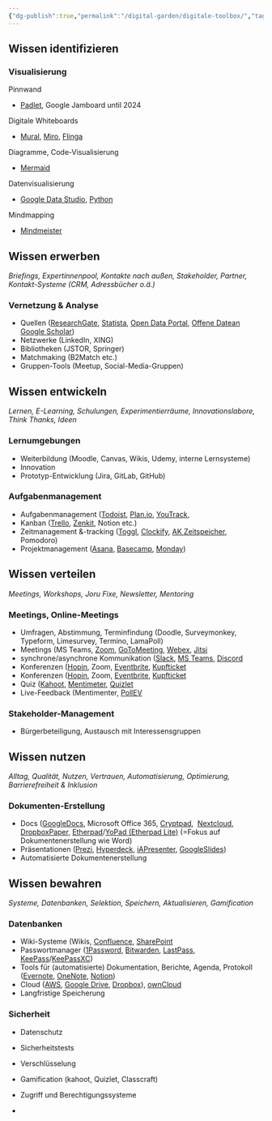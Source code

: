 ```yaml
---
{"dg-publish":true,"permalink":"/digital-garden/digitale-toolbox/","tags":["gardenEntry"]}
---
```




## Wissen identifizieren

### Visualisierung

Pinnwand
- [Padlet](https://padlet.com/), Google Jamboard until 2024

Digitale Whiteboards
- [Mural](https://www.mural.co/), [Miro](https://miro.com/), [Flinga](https://flinga.fi/)

Diagramme, Code-Visualisierung
- [Mermaid](https://mermaid.js.org/)

Datenvisualisierung 
- [Google Data Studio](https://lookerstudio.google.com/overview), [Python](https://www.python.org/)

Mindmapping 
- [Mindmeister](https://www.mindmeister.com/de)

## Wissen erwerben

_Briefings, Expertinnenpool, Kontakte nach außen, Stakeholder, Partner, Kontakt-Systeme (CRM, Adressbücher o.ä.)_

### Vernetzung & Analyse

- Quellen ([ResearchGate](https://www.researchgate.net/), [Statista](https://statista.com/), [Open Data Portal](https://www.opendataportal.at/), [Offene Datean](https://www.data.gv.at/) [Google Scholar](https://scholar.google.com/))
- Netzwerke (LinkedIn, XING)
- Bibliotheken (JSTOR, Springer)
- Matchmaking (B2Match etc.)
- Gruppen-Tools (Meetup, Social-Media-Gruppen)

## Wissen entwickeln

_Lernen, E-Learning, Schulungen, Experimentierräume, Innovationslabore, Think Thanks, Ideen_

### Lernumgebungen

-  Weiterbildung (Moodle, Canvas, Wikis, Udemy, interne Lernsysteme)
-  Innovation
-  Prototyp-Entwicklung (Jira, GitLab, GitHub)

### Aufgabenmanagement

-  Aufgabenmanagement ([Todoist](https://www.todoist.com/), [Plan.io](https://plan.io/), [YouTrack](https://www.jetbrains.com/de-de/youtrack/), 
-  Kanban ([Trello](https://trello.com/de), [Zenkit](https://zenkit.com/de/), Notion etc.)
-  Zeitmanagement &-tracking ([Toggl](https://toggl.com/), [Clockify](https://clockify.me/de/), [AK Zeitspeicher](https://ak-zeitspeicher.at/frontend/#/login), Pomodoro)
-  Projektmanagement ([Asana](https://asana.com/de), [Basecamp](https://basecamp.com/), [Monday](https://monday.com/))

## Wissen verteilen

_Meetings, Workshops, Joru Fixe, Newsletter, Mentoring_

###   

### Meetings, Online-Meetings

-  Umfragen, Abstimmung, Terminfindung (Doodle, Surveymonkey, Typeform, Limesurvey, Termino, LamaPoll)
-  Meetings (MS Teams, [Zoom](https://zoom.us/myhome), [GoToMeeting](https://www.goto.com/meeting), [Webex](https://www.webex.com/de/index.html), [Jitsi](https://jitsi.org/)
-  synchrone/asynchrone Kommunikation ([Slack](https://slack.com/), [MS Teams](https://www.microsoft.com/de-at/microsoft-teams/log-in), [Discord](https://discord.com/)
-  Konferenzen ([Hopin](https://hopin.com/), Zoom, [Eventbrite](https://www.eventbrite.at/), [Kupfticket]()
-  Konferenzen ([Hopin](https://hopin.com/), Zoom, [Eventbrite](https://www.eventbrite.at/), [Kupfticket](https://kupfticket.com/en)
-  Quiz ([Kahoot](https://kahoot.it/), [Mentimeter](https://www.mentimeter.com/), [Quizlet](https://quizlet.com/de)
-  Live-Feedback (Mentimenter, [PollEV](https://pollev.com/home)

### Stakeholder-Management

-  Bürgerbeteiligung, Austausch mit Interessensgruppen

## Wissen nutzen

_Alltag, Qualität, Nutzen, Vertrauen, Automatisierung, Optimierung, Barrierefreiheit & Inklusion_

###   

### Dokumenten-Erstellung

-  Docs ([GoogleDocs](https://docs.google.com/), Microsoft Office 365, [Cryptpad](https://cryptpad.fr/),  [Nextcloud](https://nextcloud.com/de/), [DropboxPaper](https://www.dropbox.com/paper/home), [Etherpad](https://etherpad.org/)/[YoPad (Etherpad Lite)](https://yopad.eu/) (=Fokus auf Dokumentenerstellung wie Word)
-  Präsentationen ([Prezi](https://prezi.com/de/), [Hyperdeck](https://hyperdeck.io/), [iAPresenter](https://ia.net/presenter), [GoogleSlides](https://docs.google.com/presentatio))
-  Automatisierte Dokumentenerstellung

## Wissen bewahren

_Systeme, Datenbanken, Selektion, Speichern, Aktualisieren, Gamification_

###   

### Datenbanken

-  Wiki-Systeme (Wikis, [Confluence](https://www.atlassian.com/de/software/confluence), [SharePoint](https://www.microsoft.com/de-at/microsoft-365/sharepoint/collaboration)
-  Passwortmanager ([1Password](https://1password.com/), [Bitwarden](https://bitwarden.com/), [LastPass](https://www.lastpass.com/), [KeePass](https://keepass.info/)/[KeePassXC](https://keepassxc.org/))
-  Tools für (automatisierte) Dokumentation, Berichte, Agenda, Protokoll ([Evernote](https://evernote.com/de-de), [OneNote](https://www.onenote.com/), [Notion](https://www.notion.com/))
-  Cloud ([AWS](https://aws.amazon.com/), [Google Drive](https://drive.google.com/), [Dropbox](https://www.dropbox.com/home)), [ownCloud](https://owncloud.com/de/)
-  Langfristige Speicherung

### Sicherheit

-  Datenschutz
-  Sicherheitstests
-  Verschlüsselung
-  Gamification (kahoot, Quizlet, Classcraft)
-  Zugriff und Berechtigungssysteme


- 